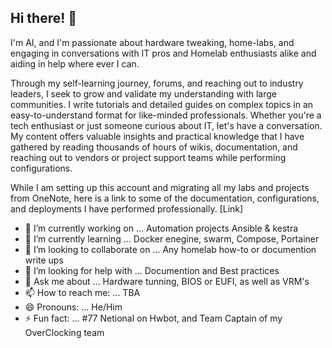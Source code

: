 ## Hi there! 👋

I'm AI, and I'm passionate about hardware tweaking, home-labs, and engaging in conversations with IT pros and Homelab enthusiasts alike and aiding in help where ever I can. 

Through my self-learning journey, forums, and reaching out to industry leaders, I seek to grow and validate my understanding with large communities. I write tutorials and detailed guides on complex topics in an easy-to-understand format for like-minded professionals. Whether you're a tech enthusiast or just someone curious about IT, let's have a conversation. My content offers valuable insights and practical knowledge that I have gathered by reading thousands of hours of wikis, documentation, and reaching out to vendors or project support teams while performing configurations.

While I am setting up this account and migrating all my labs and projects from OneNote, here is a link to some of the documentation, configurations, and deployments I have performed professionally. [Link]


- 🔭 I’m currently working on ... Automation projects Ansible & kestra 
- 🌱 I’m currently learning ... Docker enegine, swarm, Compose, Portainer
- 👯 I’m looking to collaborate on ... Any homelab how-to or documention write ups
- 🤔 I’m looking for help with ... Documention and Best practices
- 💬 Ask me about ... Hardware tunning, BIOS or EUFI, as well as VRM's
- 📫 How to reach me: ... TBA
- 😄 Pronouns: ... He/Him
- ⚡ Fun fact: ... #77 Netional on Hwbot, and Team Captain of my OverClocking team
